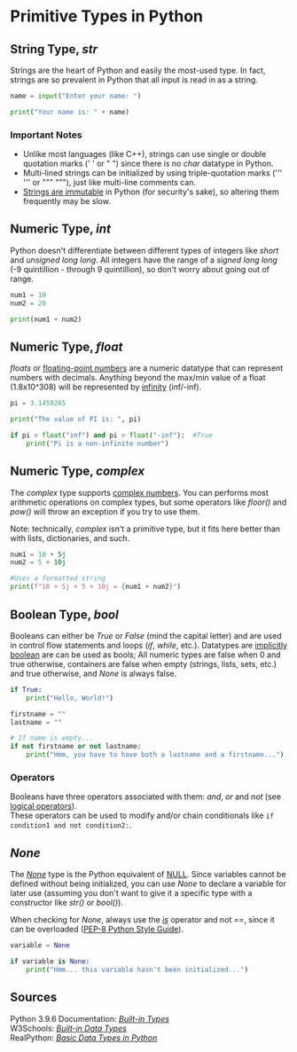 # Primitive Types in Python

## String Type, _str_
Strings are the heart of Python and easily the most-used type. In fact, strings are so prevalent in Python that all input is read in as a string.

```Python
name = input("Enter your name: ")

print("Your name is: " + name)
```

### Important Notes
- Unlike most languages (like C++), strings can use single or double quotation marks (' ' or " ") since there is no _char_ datatype in Python.
- Multi-lined strings can be initialized by using triple-quotation marks (''' ''' or """ """), just like multi-line comments can.
- [Strings are immutable](https://docs.python.org/3/faq/design.html#why-are-python-strings-immutable) in Python (for security's sake), so altering them frequently may be slow.

## Numeric Type, _int_
Python doesn't differentiate between different types of integers like _short_ and _unsigned long long_. All integers have the range of a _signed long long_ (-9 quintillion -
through 9 quintillion), so don't worry about going out of range.

```Python
num1 = 10
num2 = 20

print(num1 + num2)
```

## Numeric Type, _float_
_floats_ or [floating-point numbers](https://floating-point-gui.de/formats/fp/) are a numeric datatype that can represent numbers with decimals. Anything beyond 
the max/min value of a float (1.8x10^308) will be represented by [infinity](https://www.geeksforgeeks.org/python-infinity/) (inf/-inf).

```Python
pi = 3.1459265

print("The value of PI is: ", pi)

if pi < float("inf") and pi > float("-inf"):  #True
    print("Pi is a non-infinite number")
```

## Numeric Type, _complex_
The _complex_ type supports [complex numbers](https://mathworld.wolfram.com/ComplexNumber.html). You can performs most arithmetic operations on complex types,
but some operators like _floor()_ and _pow()_ will throw an exception if you try to use them.

Note: technically, _complex_ isn't a primitive type, but it fits here better than with lists, dictionaries, and such.
```Python
num1 = 10 + 5j
num2 = 5 + 10j

#Uses a formatted string
print(f"10 + 5j + 5 + 10j = {num1 + num2}")
```

## Boolean Type, _bool_
Booleans can either be _True_ or _False_ (mind the capital letter) and are used in control flow statements and loops (_if_, _while_, etc.).
Datatypes are [implicitly boolean](http://anh.cs.luc.edu/handsonPythonTutorial/boolean.html) are can be used as bools;
All numeric types are false when 0 and true otherwise, containers are false when empty (strings, lists, sets, etc.) and true otherwise, and _None_ is always false.
```Python
if True:
    print("Hello, World!")

firstname = ""
lastname = ""

# If name is empty...
if not firstname or not lastname:
    print("Hmm, you have to have both a lastname and a firstname...")
```

### Operators
Booleans have three operators associated with them: _and_, _or_ and _not_ (see [logical operators](https://www.w3schools.com/python/python_operators.asp)). <br />
These operators can be used to modify and/or chain conditionals like `if condition1 and not condition2:`.

## _None_
The [_None_](https://www.w3schools.com/python/ref_keyword_none.asp) type is the Python equivalent of [NULL](https://www.thoughtco.com/definition-of-null-958118#:~:text=Null%20is%20a%20built%2Din,pattern%20for%20a%20null%20pointer.). Since variables cannot be defined without being initialized, you can use _None_
to declare a variable for later use (assuming you don't want to give it a specific type with a constructor like _str()_ or _bool()_).

When checking for _None_, always use the [_is_](https://realpython.com/courses/python-is-identity-vs-equality/) operator and not _==_, since it can be overloaded ([PEP-8 Python Style Guide](https://www.python.org/dev/peps/pep-0008/#programming-recommendations)).

```Python
variable = None

if variable is None:
    print("Hmm... this variable hasn't been initialized...")
```

## Sources
Python 3.9.6 Documentation: [_Built-in Types_](https://docs.python.org/3/library/stdtypes.html) <br />
W3Schools: [_Built-in Data Types_](https://www.w3schools.com/python/python_datatypes.asp) <br />
RealPython: [_Basic Data Types in Python_](https://realpython.com/python-data-types/) <br />
